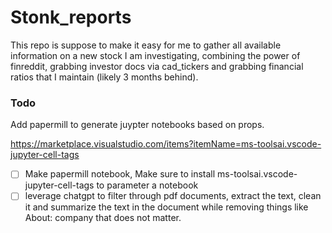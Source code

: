 # Stonk_reports


This repo is suppose to make it easy for me to gather all available information on a new stock I am investigating, combining the power of finreddit, grabbing investor docs via cad_tickers and grabbing financial ratios that I maintain (likely 3 months behind).


### Todo

Add papermill to generate juypter notebooks based on props.

https://marketplace.visualstudio.com/items?itemName=ms-toolsai.vscode-jupyter-cell-tags

- [ ] Make papermill notebook, Make sure to install ms-toolsai.vscode-jupyter-cell-tags to parameter a notebook
- [ ] leverage chatgpt to filter through pdf documents, extract the text, clean it and summarize the text in the document while removing things like About: company that does not matter.
